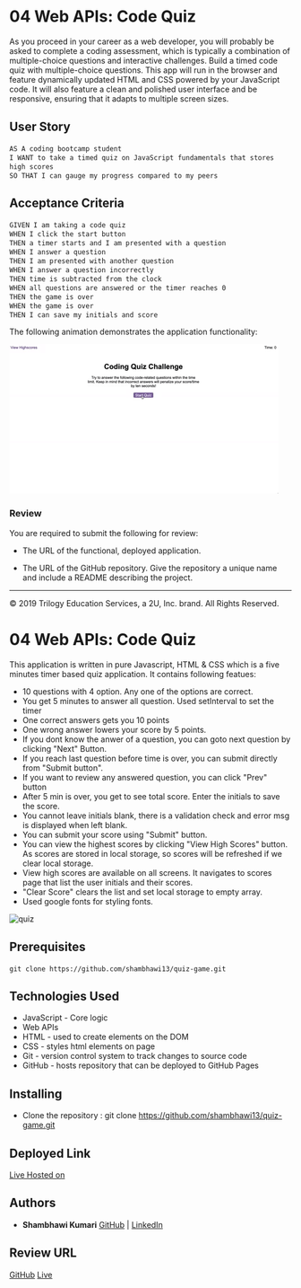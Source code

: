 # 04 Web APIs: Code Quiz

As you proceed in your career as a web developer, you will probably be asked to complete a coding assessment, which is typically a combination of multiple-choice questions and interactive challenges. Build a timed code quiz with multiple-choice questions. This app will run in the browser and feature dynamically updated HTML and CSS powered by your JavaScript code. It will also feature a clean and polished user interface and be responsive, ensuring that it adapts to multiple screen sizes.

## User Story

```
AS A coding bootcamp student
I WANT to take a timed quiz on JavaScript fundamentals that stores high scores
SO THAT I can gauge my progress compared to my peers
```

## Acceptance Criteria

```
GIVEN I am taking a code quiz
WHEN I click the start button
THEN a timer starts and I am presented with a question
WHEN I answer a question
THEN I am presented with another question
WHEN I answer a question incorrectly
THEN time is subtracted from the clock
WHEN all questions are answered or the timer reaches 0
THEN the game is over
WHEN the game is over
THEN I can save my initials and score
```

The following animation demonstrates the application functionality:

![code quiz](./Assets/04-web-apis-homework-demo.gif)

### Review

You are required to submit the following for review:

* The URL of the functional, deployed application.

* The URL of the GitHub repository. Give the repository a unique name and include a README describing the project.

- - -
© 2019 Trilogy Education Services, a 2U, Inc. brand. All Rights Reserved.



# 04 Web APIs: Code Quiz

This application is written in pure Javascript, HTML & CSS which is a five minutes timer based quiz application. It contains following featues:

- 10 questions with 4 option. Any one of the options are correct.
- You get 5 minutes to answer all question. Used setInterval to set the timer
- One correct answers gets you 10 points
- One wrong answer lowers your score by 5 points.
- If you dont know the anwer of a question, you can goto next question by clicking "Next" Button.
- If you reach last question before time is over, you can submit directly from "Submit button".
- If you want to review any answered question, you can click "Prev" button
- After 5 min is over, you get to see total score. Enter the initials to save the score.
- You cannot leave initials blank, there is a validation check and error msg is displayed when left blank.
- You can submit your score using "Submit" button.
- You can view the highest scores by clicking "View High Scores" button. As scores are stored in local storage, so scores will be refreshed if we clear local storage.
- View high scores are available on all screens. It navigates to scores page that list the user initials and their scores.
- "Clear Score" clears the list and set local storage to empty array.
- Used google fonts for styling fonts.


![quiz](Assets/final.png)


## Prerequisites

```
git clone https://github.com/shambhawi13/quiz-game.git
```

## Technologies Used
- JavaScript - Core logic
- Web APIs
- HTML - used to create elements on the DOM
- CSS - styles html elements on page
- Git - version control system to track changes to source code
- GitHub - hosts repository that can be deployed to GitHub Pages

## Installing

- Clone the repository : git clone https://github.com/shambhawi13/quiz-game.git


## Deployed Link

[Live Hosted on](https://shambhawi13.github.io/quiz-game/)

## Authors

* **Shambhawi Kumari**
 [GitHub](https://github.com/shambhawi13/) | 
 [LinkedIn](https://www.linkedin.com/in/shambhawi-kumari/)


## Review URL

[GitHub](https://github.com/shambhawi13/quiz-game)
[Live](https://shambhawi13.github.io/quiz-game/)



